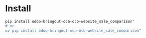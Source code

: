 # Install

```bash
pip install odoo-bringout-oca-ocb-website_sale_comparison"
# or
uv pip install odoo-bringout-oca-ocb-website_sale_comparison"
```
